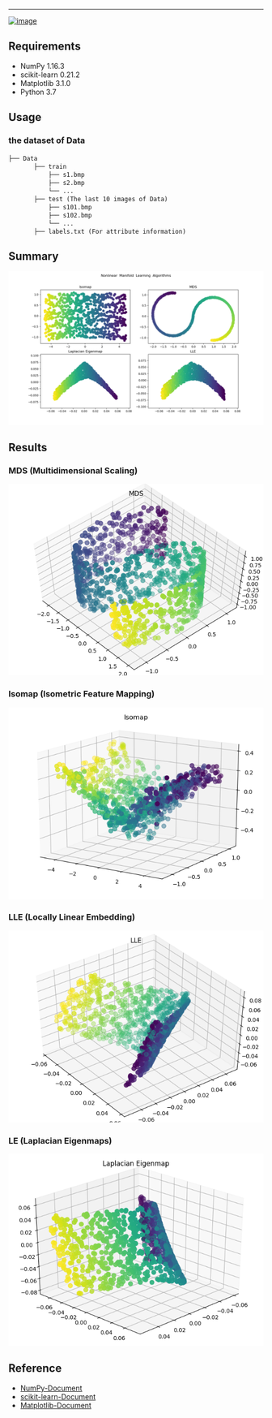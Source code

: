 
--------------------------------------------------------------------------------
[![image](https://img.shields.io/pypi/l/requests.svg)](https://pypi.org/project/requests/)
## Requirements
* NumPy 1.16.3
* scikit-learn 0.21.2
* Matplotlib 3.1.0
* Python 3.7

## Usage
### the dataset of Data

```
├── Data
       ├── train
           ├── s1.bmp 
           ├── s2.bmp
           └── ...
       ├── test (The last 10 images of Data)
           ├── s101.bmp 
           ├── s102.bmp
           └── ...
       ├── labels.txt (For attribute information) 
```


## Summary
![overview](./assets/Manifold_2D_Updated2.png)

## Results 
### MDS (Multidimensional Scaling)
![mds](./assets/MDS_3D.png)

### Isomap (Isometric Feature Mapping)
![isomap](./assets/Isonmap_3D.png)

### LLE (Locally Linear Embedding)
![lle](./assets/LLE_3D.png)

### LE (Laplacian Eigenmaps)
![isomap](./assets/LE_3D.png)

## Reference
* [NumPy-Document](https://www.numpy.org/devdocs/reference/index.html)
* [scikit-learn-Document](https://scikit-learn.org/stable/_downloads/scikit-learn-docs.pdf)
* [Matplotlib-Document](https://matplotlib.org/3.1.0/users/index.html)



 

